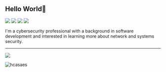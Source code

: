 ## Hello World👋

<a href = "https://linkedin.com/in/hugocasaes"> <img src="https://img.shields.io/badge/LinkedIn-%230077B5.svg?style=for-the-badge&logo=linkedin&logoColor=white" target="_blank"></a>
<a href = "mailto:hugocasaes@gmail.com"> <img src="https://img.shields.io/badge/Gmail-D14836?style=for-the-badge&logo=gmail&logoColor=white" target="_blank"></a>
<a href = "https://hcasaes.github.io/"> <img src="https://img.shields.io/badge/GitHub-100000?style=for-the-badge&logo=github&logoColor=white" target="_blank"></a>
<a href = "https://codepen.io/hcasaes"> <img src="https://img.shields.io/badge/Codepen-000000?style=for-the-badge&logo=codepen&logoColor=white" target="_blank"></a>

I'm a cybersecurity professional with a background in software development and interested in learning more about network and systems security.
_________________________________________________________________________
![](https://github-readme-stats.vercel.app/api/top-langs/?username=hcasaes&theme=dark&hide_border=true&layout=compact&include_all_commits=true&count_private=true&hide=json,properties,stylus,coffescript&card_width=495px)

<p align="left"> <img src="https://komarev.com/ghpvc/?username=hcasaes&label=Profile%20views&color=0e75b6&style=flat" alt="hcasaes" /> </p>

